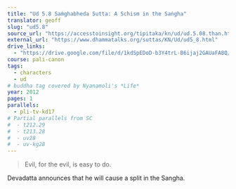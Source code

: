 ```yaml
---
title: "Ud 5.8 Saṁghabheda Sutta: A Schism in the Saṅgha"
translator: geoff
slug: "ud5.8"
source_url: "https://accesstoinsight.org/tipitaka/kn/ud/ud.5.08.than.html"
external_url: "https://www.dhammatalks.org/suttas/KN/Ud/ud5_8.html"
drive_links:
  - "https://drive.google.com/file/d/1kdSpEDoD-b3Y4trL-B6ijaj2GAUaFA8Q/view?usp=drivesdk"
course: pali-canon
tags:
  - characters
  - ud
# buddha tag covered by Nyanamoli's *Life*
year: 2012
pages: 1
parallels:
  - pli-tv-kd17
# Partial parallels from SC
#  - t212.29
#  - t213.28
#  - uv28
#  - uv-kg28
---
```


> Evil, for the evil, is easy to do.

Devadatta announces that he will cause a split in the Sangha.
